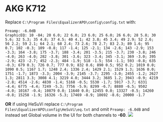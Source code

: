 # AKG K712
Replace `C:\Program Files\EqualizerAPO\config\config.txt` with:
```
Preamp: -6.0dB
GraphicEQ: 10 -84; 20 6.0; 22 6.0; 23 6.0; 25 6.0; 26 6.0; 28 5.8; 30 5.6; 32 5.3; 35 4.8; 37 4.5; 40 4.1; 42 3.8; 45 3.4; 49 2.9; 52 2.6; 56 2.2; 59 2.1; 64 2.1; 68 2.4; 73 2.6; 78 2.7; 83 2.3; 89 1.6; 95 0.7; 102 -0.3; 109 -0.8; 117 -1.4; 125 -2.1; 134 -2.6; 143 -2.9; 153 -3.3; 164 -3.8; 175 -3.7; 188 -3.4; 201 -3.5; 215 -3.7; 230 -3.8; 246 -4.0; 263 -4.0; 282 -3.8; 301 -3.6; 323 -3.4; 345 -3.1; 369 -3.0; 395 -2.9; 423 -2.7; 452 -2.3; 484 -1.9; 518 -1.5; 554 -1.1; 593 -0.8; 635 -0.3; 679 0.3; 726 0.7; 777 0.9; 832 0.6; 890 0.5; 952 0.2; 1019 0.0; 1090 0.5; 1167 1.7; 1248 2.4; 1336 2.4; 1429 2.1; 1529 1.3; 1636 0.0; 1751 -1.7; 1873 -3.3; 2004 -3.9; 2145 -3.7; 2295 -3.0; 2455 -1.2; 2627 1.3; 2811 3.3; 3008 4.1; 3219 4.0; 3444 3.2; 3685 1.2; 3943 -0.9; 4219 -2.8; 4514 -2.6; 4830 -1.4; 5168 -0.5; 5530 -1.7; 5917 -3.7; 6331 -4.4; 6775 -4.4; 7249 -5.3; 7756 -5.9; 8299 -6.7; 8880 -6.5; 9502 -4.0; 10167 -0.4; 10879 0.0; 11640 0.0; 12455 0.0; 13327 -0.5; 14260 -0.8; 15258 -1.9; 16326 -5.3; 17469 -8.9; 18692 -8.6; 20000 -1.7
```
**OR** if using HeSuVi replace `C:\Program Files\EqualizerAPO\config\HeSuVi\eq.txt` and omit `Preamp: -6.0dB` and instead set Global volume in the UI for both channels to **-60**.
![](https://raw.githubusercontent.com/jaakkopasanen/AutoEq/master/results/Sonoma%20Model%20One/innerfidelity/onear/AKG%20K712/AKG%20K712.png)